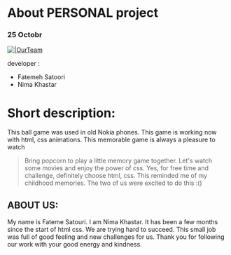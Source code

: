 # About PERSONAL project
### 25 Octobr


[![|OurTeam](https://play-lh.googleusercontent.com/-YuwKQ-D_sY4DdJWgWapndeh8HTQGPLsFai0J8qw_tg4M3wtUhzWwNU908ycJtWJZA=w526-h296-rw)](https://github.com/Tboumpsh/Personal_Site#personal_site)


developer :

- Fatemeh Satoori
- Nima Khastar


#  Short description:
This ball game was used in old Nokia phones.
This game is working now with html, css animations.
This memorable game is always a pleasure to watch



>Bring popcorn to play a little memory game together.
Let's watch some movies and enjoy the power of css.
Yes, for free time and challenge, definitely choose html, css.
This reminded me of my childhood memories.
The two of us were excited to do this :()

## ABOUT US:
My name is Fateme Satouri.
I am Nima Khastar.
It has been a few months since the start of html css.
We are trying hard to succeed.
This small job was full of good feeling and new challenges for us.
Thank you for following our work with your good energy and kindness.
